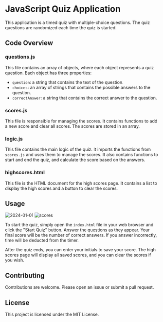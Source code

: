 # JavaScript Quiz Application

This application is a timed quiz with multiple-choice questions. The quiz questions are randomized each time the quiz is started.

## Code Overview

### questions.js

This file contains an array of objects, where each object represents a quiz question. Each object has three properties:
- `question`: a string that contains the text of the question.
- `choices`: an array of strings that contains the possible answers to the question.
- `correctAnswer`: a string that contains the correct answer to the question.

### scores.js

This file is responsible for managing the scores. It contains functions to add a new score and clear all scores. The scores are stored in an array.

### logic.js

This file contains the main logic of the quiz. It imports the functions from `scores.js` and uses them to manage the scores. It also contains functions to start and end the quiz, and calculate the score based on the answers.

### highscores.html

This file is the HTML document for the high scores page. It contains a list to display the high scores and a button to clear the scores.

## Usage
![2024-01-01](https://github.com/dudi62/Code-Quiz/assets/63518444/cd05709f-1c6a-46fc-963c-823acd29cf2e)
![scores](https://github.com/dudi62/Code-Quiz/assets/63518444/6aa36be0-2fa1-4404-b585-2c3be2824f5c)


To start the quiz, simply open the `index.html` file in your web browser and click the "Start Quiz" button. Answer the questions as they appear. Your final score will be the number of correct answers. If you answer incorrectly, time will be deducted from the timer.

After the quiz ends, you can enter your initials to save your score. The high scores page will display all saved scores, and you can clear the scores if you wish.

## Contributing

Contributions are welcome. Please open an issue or submit a pull request.

## License

This project is licensed under the MIT License.
